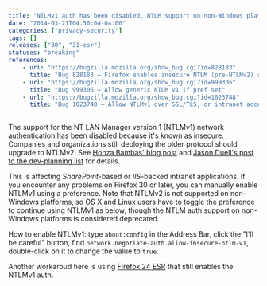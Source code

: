 ```yaml
---
title: "NTLMv1 auth has been disabled, NTLM support on non-Windows platforms is now deprecated"
date: "2014-03-21T04:50:04-04:00"
categories: ["privacy-security"]
tags: []
releases: ["30", "31-esr"]
statuses: "breaking"
references:
    - url: "https://bugzilla.mozilla.org/show_bug.cgi?id=828183"
      title: "Bug 828183 – Firefox enables insecure NTLM (pre-NTLMv2) authentication"
    - url: "https://bugzilla.mozilla.org/show_bug.cgi?id=999306"
      title: "Bug 999306 – Allow generic NTLM v1 if pref set"
    - url: "https://bugzilla.mozilla.org/show_bug.cgi?id=1023748"
      title: "Bug 1023748 – Allow NTLMv1 over SSL/TLS, or intranet access is broken on Firefox 30 for non-Windows platforms"
---
```

The support for the NT LAN Manager version 1 (NTLMv1) network authentication has been disabled because it's known as insecure. Companies and organizations still deploying the older protocol should upgrade to NTLMv2. See [Honza Bambas' blog post](https://www.janbambas.cz/ntlm-v1-and-firefox/) and [Jason Duell's post to the dev-planning list](https://groups.google.com/d/topic/mozilla.dev.planning/JbrpDmqDLXI) for details.

This is affecting *SharePoint*-based or *IIS*-backed intranet applications. If you encounter any problems on Firefox 30 or later, you can manually enable NTLMv1 using a preference. Note that NTLMv2 is not supported on non-Windows platforms, so OS X and Linux users have to toggle the preference to continue using NTLMv1 as below, though the NTLM auth support on non-Windows platforms is considered deprecated.

How to enable NTLMv1: type `about:config` in the Address Bar, click the "I'll be careful" button, find `network.negotiate-auth.allow-insecure-ntlm-v1`, double-click on it to change the value to `true`.

Another workaroud here is using [Firefox 24 <abbr title="Extended Support Release">ESR</abbr>](https://www.mozilla.org/firefox/organizations/) that still enables the NTLMv1 auth.
